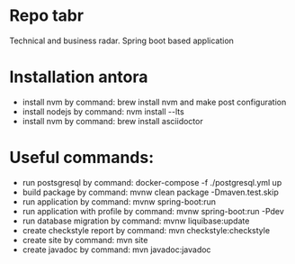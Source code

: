# Repo tabr
Technical and business radar. Spring boot based application

# Installation antora
* install nvm by command: brew install nvm and make post configuration
* install nodejs by command: nvm install --lts
* install nvm by command: brew install asciidoctor

# Useful commands:
* run postsgresql by command: docker-compose -f ./postgresql.yml up
* build package by command: mvnw clean package -Dmaven.test.skip
* run application by command: mvnw spring-boot:run
* run application with profile by command: mvnw spring-boot:run -Pdev
* run database migration by command: mvnw liquibase:update
* create checkstyle report by command: mvn checkstyle:checkstyle
* create site by command: mvn site
* create javadoc by command: mvn javadoc:javadoc
